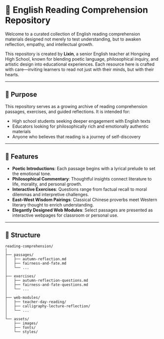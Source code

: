 # 🌿 English Reading Comprehension Repository

Welcome to a curated collection of English reading comprehension materials designed not merely to test understanding, but to awaken reflection, empathy, and intellectual growth.

This repository is created by **Lixin**, a senior English teacher at Hongxing High School, known for blending poetic language, philosophical inquiry, and artistic design into educational experiences. Each resource here is crafted with care—inviting learners to read not just with their minds, but with their hearts.

---

## 📖 Purpose

This repository serves as a growing archive of reading comprehension passages, exercises, and guided reflections. It is intended for:

- High school students seeking deeper engagement with English texts
- Educators looking for philosophically rich and emotionally authentic materials
- Anyone who believes that reading is a journey of self-discovery

---

## 🌟 Features

- **Poetic Introductions**: Each passage begins with a lyrical prelude to set the emotional tone.
- **Philosophical Commentary**: Thoughtful insights connect literature to life, morality, and personal growth.
- **Interactive Exercises**: Questions range from factual recall to moral dilemmas and interpretive challenges.
- **East–West Wisdom Pairings**: Classical Chinese proverbs meet Western literary thought to enrich understanding.
- **Elegantly Designed Web Modules**: Select passages are presented as interactive webpages for classroom or personal use.

---

## 📁 Structure

```plaintext
reading-comprehension/
│
├── passages/
│   ├── autumn-reflection.md
│   ├── fairness-and-fate.md
│   └── ...
│
├── exercises/
│   ├── autumn-reflection-questions.md
│   ├── fairness-and-fate-questions.md
│   └── ...
│
├── web-modules/
│   ├── teacher-day-reading/
│   ├── calligraphy-lecture-reflection/
│   └── ...
│
└── assets/
    ├── images/
    ├── fonts/
    └── styles/
